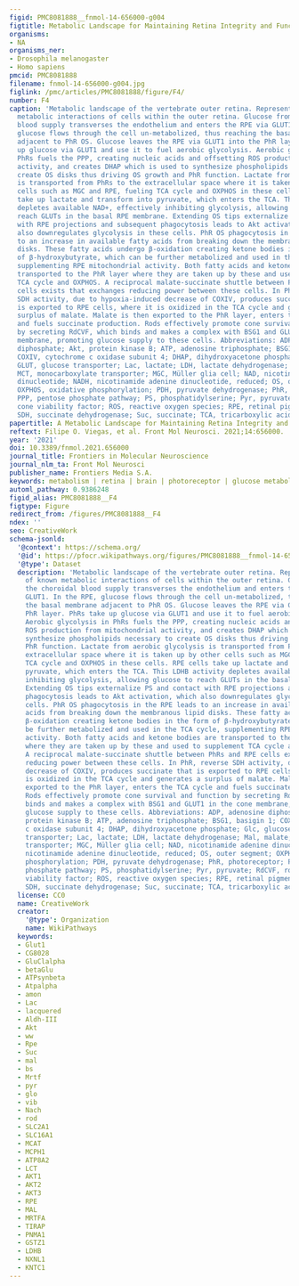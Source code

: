 ```yaml
---
figid: PMC8081888__fnmol-14-656000-g004
figtitle: Metabolic Landscape for Maintaining Retina Integrity and Function
organisms:
- NA
organisms_ner:
- Drosophila melanogaster
- Homo sapiens
pmcid: PMC8081888
filename: fnmol-14-656000-g004.jpg
figlink: /pmc/articles/PMC8081888/figure/F4/
number: F4
caption: 'Metabolic landscape of the vertebrate outer retina. Representation of known
  metabolic interactions of cells within the outer retina. Glucose from the choroidal
  blood supply transverses the endothelium and enters the RPE via GLUT1. In the RPE,
  glucose flows through the cell un-metabolized, thus reaching the basal membrane
  adjacent to PhR OS. Glucose leaves the RPE via GLUT1 into the PhR layer. PhRs take
  up glucose via GLUT1 and use it to fuel aerobic glycolysis. Aerobic glycolysis in
  PhRs fuels the PPP, creating nucleic acids and offsetting ROS production from mitochondrial
  activity, and creates DHAP which is used to synthesize phospholipids necessary to
  create OS disks thus driving OS growth and PhR function. Lactate from aerobic glycolysis
  is transported from PhRs to the extracellular space where it is taken up by other
  cells such as MGC and RPE, fueling TCA cycle and OXPHOS in these cells. RPE cells
  take up lactate and transform into pyruvate, which enters the TCA. This LDHB activity
  depletes available NAD+, effectively inhibiting glycolysis, allowing glucose to
  reach GLUTs in the basal RPE membrane. Extending OS tips externalize PS and contact
  with RPE projections and subsequent phagocytosis leads to Akt activation, which
  also downregulates glycolysis in these cells. PhR OS phagocytosis in the RPE leads
  to an increase in available fatty acids from breaking down the membranous lipid
  disks. These fatty acids undergo β-oxidation creating ketone bodies in the form
  of β-hydroxybutyrate, which can be further metabolized and used in the TCA cycle,
  supplementing RPE mitochondrial activity. Both fatty acids and ketone bodies are
  transported to the PhR layer where they are taken up by these and used to supplement
  TCA cycle and OXPHOS. A reciprocal malate-succinate shuttle between PhRs and RPE
  cells exists that exchanges reducing power between these cells. In PhR, reverse
  SDH activity, due to hypoxia-induced decrease of COXIV, produces succinate that
  is exported to RPE cells, where it is oxidized in the TCA cycle and generates a
  surplus of malate. Malate is then exported to the PhR layer, enters the TCA cycle
  and fuels succinate production. Rods effectively promote cone survival and function
  by secreting RdCVF, which binds and makes a complex with BSG1 and GLUT1 in the cone
  membrane, promoting glucose supply to these cells. Abbreviations: ADP, adenosine
  diphosphate; Akt, protein kinase B; ATP, adenosine triphosphate; BSG1, basigin 1;
  COXIV, cytochrome c oxidase subunit 4; DHAP, dihydroxyacetone phosphate; Glc, glucose;
  GLUT, glucose transporter; Lac, lactate; LDH, lactate dehydrogenase; Mal, malate;
  MCT, monocarboxylate transporter; MGC, Müller glia cell; NAD, nicotinamide adenine
  dinucleotide; NADH, nicotinamide adenine dinucleotide, reduced; OS, outer segment;
  OXPHOS, oxidative phosphorylation; PDH, pyruvate dehydrogenase; PhR, photoreceptor;
  PPP, pentose phosphate pathway; PS, phosphatidylserine; Pyr, pyruvate; RdCVF, rod-derived
  cone viability factor; ROS, reactive oxygen species; RPE, retinal pigment epithelium;
  SDH, succinate dehydrogenase; Suc, succinate; TCA, tricarboxylic acid.'
papertitle: A Metabolic Landscape for Maintaining Retina Integrity and Function.
reftext: Filipe O. Viegas, et al. Front Mol Neurosci. 2021;14:656000.
year: '2021'
doi: 10.3389/fnmol.2021.656000
journal_title: Frontiers in Molecular Neuroscience
journal_nlm_ta: Front Mol Neurosci
publisher_name: Frontiers Media S.A.
keywords: metabolism | retina | brain | photoreceptor | glucose metabolism
automl_pathway: 0.9386248
figid_alias: PMC8081888__F4
figtype: Figure
redirect_from: /figures/PMC8081888__F4
ndex: ''
seo: CreativeWork
schema-jsonld:
  '@context': https://schema.org/
  '@id': https://pfocr.wikipathways.org/figures/PMC8081888__fnmol-14-656000-g004.html
  '@type': Dataset
  description: 'Metabolic landscape of the vertebrate outer retina. Representation
    of known metabolic interactions of cells within the outer retina. Glucose from
    the choroidal blood supply transverses the endothelium and enters the RPE via
    GLUT1. In the RPE, glucose flows through the cell un-metabolized, thus reaching
    the basal membrane adjacent to PhR OS. Glucose leaves the RPE via GLUT1 into the
    PhR layer. PhRs take up glucose via GLUT1 and use it to fuel aerobic glycolysis.
    Aerobic glycolysis in PhRs fuels the PPP, creating nucleic acids and offsetting
    ROS production from mitochondrial activity, and creates DHAP which is used to
    synthesize phospholipids necessary to create OS disks thus driving OS growth and
    PhR function. Lactate from aerobic glycolysis is transported from PhRs to the
    extracellular space where it is taken up by other cells such as MGC and RPE, fueling
    TCA cycle and OXPHOS in these cells. RPE cells take up lactate and transform into
    pyruvate, which enters the TCA. This LDHB activity depletes available NAD+, effectively
    inhibiting glycolysis, allowing glucose to reach GLUTs in the basal RPE membrane.
    Extending OS tips externalize PS and contact with RPE projections and subsequent
    phagocytosis leads to Akt activation, which also downregulates glycolysis in these
    cells. PhR OS phagocytosis in the RPE leads to an increase in available fatty
    acids from breaking down the membranous lipid disks. These fatty acids undergo
    β-oxidation creating ketone bodies in the form of β-hydroxybutyrate, which can
    be further metabolized and used in the TCA cycle, supplementing RPE mitochondrial
    activity. Both fatty acids and ketone bodies are transported to the PhR layer
    where they are taken up by these and used to supplement TCA cycle and OXPHOS.
    A reciprocal malate-succinate shuttle between PhRs and RPE cells exists that exchanges
    reducing power between these cells. In PhR, reverse SDH activity, due to hypoxia-induced
    decrease of COXIV, produces succinate that is exported to RPE cells, where it
    is oxidized in the TCA cycle and generates a surplus of malate. Malate is then
    exported to the PhR layer, enters the TCA cycle and fuels succinate production.
    Rods effectively promote cone survival and function by secreting RdCVF, which
    binds and makes a complex with BSG1 and GLUT1 in the cone membrane, promoting
    glucose supply to these cells. Abbreviations: ADP, adenosine diphosphate; Akt,
    protein kinase B; ATP, adenosine triphosphate; BSG1, basigin 1; COXIV, cytochrome
    c oxidase subunit 4; DHAP, dihydroxyacetone phosphate; Glc, glucose; GLUT, glucose
    transporter; Lac, lactate; LDH, lactate dehydrogenase; Mal, malate; MCT, monocarboxylate
    transporter; MGC, Müller glia cell; NAD, nicotinamide adenine dinucleotide; NADH,
    nicotinamide adenine dinucleotide, reduced; OS, outer segment; OXPHOS, oxidative
    phosphorylation; PDH, pyruvate dehydrogenase; PhR, photoreceptor; PPP, pentose
    phosphate pathway; PS, phosphatidylserine; Pyr, pyruvate; RdCVF, rod-derived cone
    viability factor; ROS, reactive oxygen species; RPE, retinal pigment epithelium;
    SDH, succinate dehydrogenase; Suc, succinate; TCA, tricarboxylic acid.'
  license: CC0
  name: CreativeWork
  creator:
    '@type': Organization
    name: WikiPathways
  keywords:
  - Glut1
  - CG8028
  - GluClalpha
  - betaGlu
  - ATPsynbeta
  - Atpalpha
  - amon
  - Lac
  - lacquered
  - Aldh-III
  - Akt
  - ww
  - Rpe
  - Suc
  - mal
  - bs
  - Mrtf
  - pyr
  - glo
  - vib
  - Nach
  - rod
  - SLC2A1
  - SLC16A1
  - MCAT
  - MCPH1
  - ATP8A2
  - LCT
  - AKT1
  - AKT2
  - AKT3
  - RPE
  - MAL
  - MRTFA
  - TIRAP
  - PNMA1
  - GSTZ1
  - LDHB
  - NXNL1
  - KNTC1
---
```

